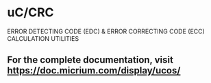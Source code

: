 # uC/CRC

ERROR DETECTING CODE (EDC) & ERROR CORRECTING CODE (ECC) CALCULATION UTILITIES

## For the complete documentation, visit https://doc.micrium.com/display/ucos/